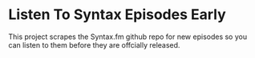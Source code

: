 # Listen To Syntax Episodes Early

This project scrapes the Syntax.fm github repo for new episodes so you can listen to them before they are offcially released.
